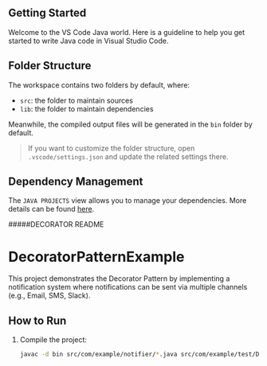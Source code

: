 ## Getting Started

Welcome to the VS Code Java world. Here is a guideline to help you get started to write Java code in Visual Studio Code.

## Folder Structure

The workspace contains two folders by default, where:

- `src`: the folder to maintain sources
- `lib`: the folder to maintain dependencies

Meanwhile, the compiled output files will be generated in the `bin` folder by default.

> If you want to customize the folder structure, open `.vscode/settings.json` and update the related settings there.

## Dependency Management

The `JAVA PROJECTS` view allows you to manage your dependencies. More details can be found [here](https://github.com/microsoft/vscode-java-dependency#manage-dependencies).


#####DECORATOR README


# DecoratorPatternExample

This project demonstrates the Decorator Pattern by implementing a notification system where notifications can be sent via multiple channels (e.g., Email, SMS, Slack).

## How to Run

1. Compile the project:

   ```bash
   javac -d bin src/com/example/notifier/*.java src/com/example/test/DecoratorPatternTest.java
